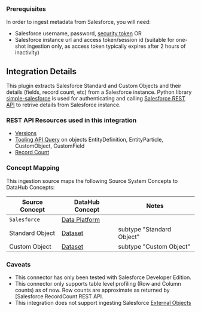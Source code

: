 ### Prerequisites

In order to ingest metadata from Salesforce, you will need:

- Salesforce username, password, [security token](https://developer.Salesforce.com/docs/atlas.en-us.api.meta/api/sforce_api_concepts_security.htm) OR 
- Salesforce instance url and access token/session id (suitable for one-shot ingestion only, as access token typically expires after 2 hours of inactivity)

## Integration Details
This plugin extracts Salesforce Standard and Custom Objects and their details (fields, record count, etc) from a Salesforce instance.
Python library [simple-salesforce](https://pypi.org/project/simple-salesforce/) is used for authenticating and calling  [Salesforce REST API](https://developer.Salesforce.com/docs/atlas.en-us.api_rest.meta/api_rest/intro_what_is_rest_api.htm) to retrive details from Salesforce instance.

### REST API Resources used in this integration
- [Versions](https://developer.Salesforce.com/docs/atlas.en-us.api_rest.meta/api_rest/resources_versions.htm)
- [Tooling API Query](https://developer.salesforce.com/docs/atlas.en-us.api_tooling.meta/api_tooling/intro_rest_resources.htm) on objects EntityDefinition, EntityParticle, CustomObject, CustomField
- [Record Count](https://developer.Salesforce.com/docs/atlas.en-us.api_rest.meta/api_rest/resources_record_count.htm)

### Concept Mapping

This ingestion source maps the following Source System Concepts to DataHub Concepts:

| Source Concept | DataHub Concept | Notes |
| -- | -- | -- |
| `Salesforce` | [Data Platform](../../metamodel/entities/dataPlatform.md) | |
|Standard Object | [Dataset](../../metamodel/entities/dataset.md) | subtype "Standard Object" |
|Custom Object | [Dataset](../../metamodel/entities/dataset.md) | subtype "Custom Object" |

### Caveats
- This connector has only been tested with Salesforce Developer Edition.
- This connector only supports table level profiling (Row and Column counts) as of now. Row counts are approximate as returned by [Salesforce RecordCount REST API.
- This integration does not support ingesting Salesforce [External Objects](https://developer.Salesforce.com/docs/atlas.en-us.object_reference.meta/object_reference/sforce_api_objects_external_objects.htm)